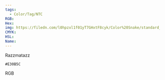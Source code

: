 ```yaml
---
tags:
  - Color/Tag/NTC
RGB:
Hex:
img: https://filedn.com/l0hpzxl1f01yT7GHxtF8cyk/Color%20Snake/standard_csv_to_svg/%23/E30B5C.svg
CMYK:
HSL:
Name:
---
```

Razzmatazz
```palette
#E30B5C
```
RGB
